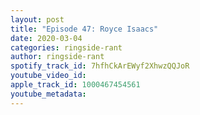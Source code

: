 ```yaml
---
layout: post
title: "Episode 47: Royce Isaacs"
date: 2020-03-04
categories: ringside-rant
author: ringside-rant
spotify_track_id: 7hfhCkArEWyf2XhwzQQJoR
youtube_video_id: 
apple_track_id: 1000467454561
youtube_metadata: 
---
```

